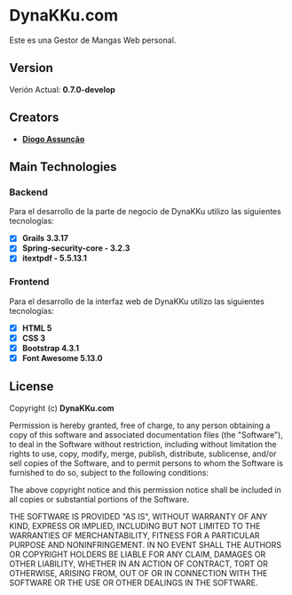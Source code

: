 DynaKKu.com
==========
Este es una Gestor de Mangas Web personal.
## Version
Verión Actual: **0.7.0-develop**
## Creators
  * [**Diogo Assunção**](https://github.com/Thekiso10)

## Main Technologies
### Backend
Para el desarrollo de la parte de negocio de DynaKKu utilizo las siguientes tecnologías:
- [X] **Grails 3.3.17**
- [X] **Spring-security-core - 3.2.3**
- [X] **itextpdf - 5.5.13.1**
### Frontend
Para el desarrollo de la interfaz web de DynaKKu utilizo las siguientes tecnologías:
- [X] **HTML 5**
- [X] **CSS 3**
- [X] **Bootstrap 4.3.1**
- [X] **Font Awesome 5.13.0**

## License

Copyright (c) **DynaKKu.com**

Permission is hereby granted, free of charge, to any person obtaining a copy
of this software and associated documentation files (the "Software"), to deal
in the Software without restriction, including without limitation the rights
to use, copy, modify, merge, publish, distribute, sublicense, and/or sell
copies of the Software, and to permit persons to whom the Software is
furnished to do so, subject to the following conditions:

The above copyright notice and this permission notice shall be included in all
copies or substantial portions of the Software.

THE SOFTWARE IS PROVIDED "AS IS", WITHOUT WARRANTY OF ANY KIND, EXPRESS OR
IMPLIED, INCLUDING BUT NOT LIMITED TO THE WARRANTIES OF MERCHANTABILITY,
FITNESS FOR A PARTICULAR PURPOSE AND NONINFRINGEMENT. IN NO EVENT SHALL THE
AUTHORS OR COPYRIGHT HOLDERS BE LIABLE FOR ANY CLAIM, DAMAGES OR OTHER
LIABILITY, WHETHER IN AN ACTION OF CONTRACT, TORT OR OTHERWISE, ARISING FROM,
OUT OF OR IN CONNECTION WITH THE SOFTWARE OR THE USE OR OTHER DEALINGS IN THE
SOFTWARE.
